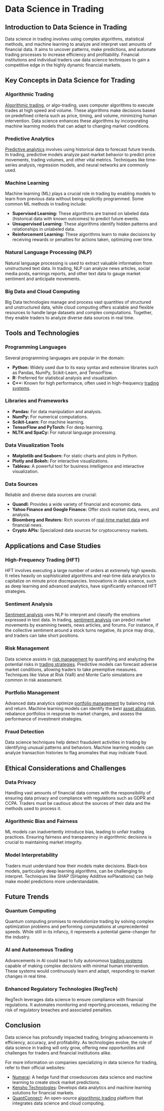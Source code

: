 # Data Science in Trading

## Introduction to Data Science in Trading

Data science in trading involves using complex algorithms, statistical methods, and machine learning to analyze and interpret vast amounts of financial data. It aims to uncover patterns, make predictions, and automate trading processes to increase efficiency and profitability. Financial institutions and individual traders use data science techniques to gain a competitive edge in the highly dynamic financial markets.

## Key Concepts in Data Science for Trading

### Algorithmic Trading

[Algorithmic trading](../a/algorithmic_trading.md), or algo-trading, uses computer algorithms to execute trades at high speed and volume. These algorithms make decisions based on predefined criteria such as price, timing, and volume, minimizing human intervention. Data science enhances these algorithms by incorporating machine learning models that can adapt to changing market conditions.

### Predictive Analytics

[Predictive analytics](../p/predictive_analytics.md) involves using historical data to forecast future trends. In trading, predictive models analyze past market behavior to predict price movements, trading volumes, and other vital metrics. Techniques like time-series analysis, regression models, and neural networks are commonly used.

### Machine Learning

Machine learning (ML) plays a crucial role in trading by enabling models to learn from previous data without being explicitly programmed. Some common ML methods in trading include:

- **Supervised Learning:** These algorithms are trained on labeled data (historical data with known outcomes) to predict future events.
- **Unsupervised Learning:** These algorithms identify hidden patterns and relationships in unlabeled data.
- **Reinforcement Learning:** These algorithms learn to make decisions by receiving rewards or penalties for actions taken, optimizing over time.

### Natural Language Processing (NLP)

Natural language processing is used to extract valuable information from unstructured text data. In trading, NLP can analyze news articles, social media posts, earnings reports, and other text data to gauge market sentiment and anticipate movements.

### Big Data and Cloud Computing

Big Data technologies manage and process vast quantities of structured and unstructured data, while cloud computing offers scalable and flexible resources to handle large datasets and complex computations. Together, they enable traders to analyze diverse data sources in real time.

## Tools and Technologies

### Programming Languages

Several programming languages are popular in the domain:

- **Python:** Widely used due to its easy syntax and extensive libraries such as Pandas, NumPy, Scikit-Learn, and TensorFlow.
- **R:** Preferred for statistical analysis and visualization.
- **C++:** Known for high performance, often used in high-frequency [trading systems](../t/trading_systems.md).

### Libraries and Frameworks

- **Pandas:** For data manipulation and analysis.
- **NumPy:** For numerical computations.
- **Scikit-Learn:** For machine learning.
- **TensorFlow and PyTorch:** For deep learning.
- **NLTK and SpaCy:** For natural language processing.

### Data Visualization Tools

- **Matplotlib and Seaborn:** For static charts and plots in Python.
- **Plotly and Bokeh:** For interactive visualizations.
- **Tableau:** A powerful tool for business intelligence and interactive visualization.

### Data Sources

Reliable and diverse data sources are crucial:

- **Quandl:** Provides a wide variety of financial and economic data.
- **Yahoo Finance and Google Finance:** Offer stock market data, news, and analysis.
- **Bloomberg and Reuters:** Rich sources of [real-time market data](../r/real-time_market_data.md) and financial news.
- **Crypto APIs:** Specialized data sources for cryptocurrency markets.

## Applications and Case Studies

### High-Frequency Trading (HFT)

HFT involves executing a large number of orders at extremely high speeds. It relies heavily on sophisticated algorithms and real-time data analytics to capitalize on minute price discrepancies. Innovations in data science, such as deep learning and advanced analytics, have significantly enhanced HFT strategies.

### Sentiment Analysis

[Sentiment analysis](../s/sentiment_analysis.md) uses NLP to interpret and classify the emotions expressed in text data. In trading, [sentiment analysis](../s/sentiment_analysis.md) can predict market movements by examining tweets, news articles, and forums. For instance, if the collective sentiment around a stock turns negative, its price may drop, and traders can take short positions.

### Risk Management

Data science assists in [risk management](../r/risk_management.md) by quantifying and analyzing the potential risks in [trading strategies](../t/trading_strategies.md). Predictive models can forecast adverse market conditions, allowing traders to take preemptive measures. Techniques like Value at Risk (VaR) and Monte Carlo simulations are common in risk assessment.

### Portfolio Management 

Advanced data analytics optimize [portfolio management](../p/portfolio_management.md) by balancing risk and return. Machine learning models can identify the best [asset allocation](../a/asset_allocation.md), rebalance portfolios in response to market changes, and assess the performance of investment strategies.

### Fraud Detection

Data science techniques help detect fraudulent activities in trading by identifying unusual patterns and behaviors. Machine learning models can analyze transaction histories to flag anomalies that may indicate fraud.

## Ethical Considerations and Challenges

### Data Privacy

Handling vast amounts of financial data comes with the responsibility of ensuring data privacy and compliance with regulations such as GDPR and CCPA. Traders must be cautious about the sources of their data and the methods used to process it.

### Algorithmic Bias and Fairness

ML models can inadvertently introduce bias, leading to unfair trading practices. Ensuring fairness and transparency in algorithmic decisions is crucial to maintaining market integrity.

### Model Interpretability

Traders must understand how their models make decisions. Black-box models, particularly deep learning algorithms, can be challenging to interpret. Techniques like SHAP (SHapley Additive exPlanations) can help make model predictions more understandable.

## Future Trends

### Quantum Computing

Quantum computing promises to revolutionize trading by solving complex optimization problems and performing computations at unprecedented speeds. While still in its infancy, it represents a potential game-changer for the industry.

### AI and Autonomous Trading

Advancements in AI could lead to fully autonomous [trading systems](../t/trading_systems.md) capable of making complex decisions with minimal human intervention. These systems would continuously learn and adapt, responding to market changes in real time.

### Enhanced Regulatory Technologies (RegTech)

RegTech leverages data science to ensure compliance with financial regulations. It automates monitoring and reporting processes, reducing the risk of regulatory breaches and associated penalties.

## Conclusion

Data science has profoundly impacted trading, bringing advancements in efficiency, accuracy, and profitability. As technologies evolve, the role of data science in trading will only grow, offering new opportunities and challenges for traders and financial institutions alike.

For more information on companies specializing in data science for trading, refer to their official websites:

- [Numerai](https://numer.ai/): A hedge fund that crowdsources data science and machine learning to create stock market predictions.
- [Kensho Technologies](https://www.kensho.com/): Develops data analytics and machine learning solutions for financial markets.
- [QuantConnect](https://www.quantconnect.com/): An open-source [algorithmic trading](../a/algorithmic_trading.md) platform that integrates data science and cloud computing.